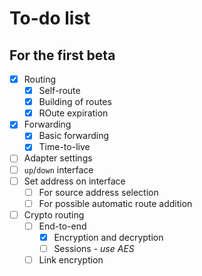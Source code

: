 To-do list
==========

## For the first beta

- [x] Routing
    - [x] Self-route
    - [x] Building of routes
    - [x] ROute expiration
- [x] Forwarding
    - [x] Basic forwarding
    - [x] Time-to-live
- [ ] Adapter settings
 - [ ] `up`/`down` interface
 - [ ] Set address on interface
    - [ ] For source address selection
    - [ ] For possible automatic route addition
- [ ] Crypto routing
    - [ ] End-to-end
        - [x] Encryption and decryption
        - [ ] Sessions - _use AES_
    - [ ] Link encryption